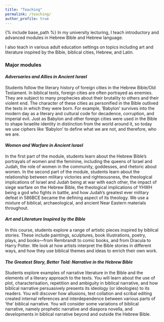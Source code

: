 ```yaml
---
title: "Teaching"
permalink: /teaching/
author_profile: true
---
```

{% include base_path %}
In my university lecturing, I teach introductory and advanced modules in Hebrew Bible and Hebrew language. 

I also teach in various adult education settings on topics including art and literature inspired by the Bible, biblical cities, Hebrew, and Latin.


### Major modules


#### *Adversaries and Allies in Ancient Israel*
Students follow the literary history of foreign cities in the Hebrew Bible/Old Testament. In biblical texts, foreign cities are often portrayed as enemies. They are subject to many prophecies about their brutality to others and their violent end. The character of these cities as personified in the Bible outlived the texts in which they were born. For example, ‘Babylon’ survives into the modern day as a literary and cultural code for decadence, corruption, and imperial evil. Just as Babylon and other foreign cities were used in the Bible to shape Israelite identity in distinction from the world around it, so today we use ciphers like ‘Babylon’ to define what we are not, and therefore, who we are.

#### *Women and Warfare in Ancient Israel*
In the first part of the module, students learn about the Hebrew Bible’s portrayals of women and the feminine, including the queens of Israel and Judah, the role of women in the community, goddesses, and rhetoric about women. In the second part of the module, students learn about the relationship between military victories and righteousness, the theological implications of Israel and Judah being at war with each other, the impact of siege warfare on the Hebrew Bible, the theological implications of YHWH being a god who fights in battle, and how Judah’s greatest ever military defeat in 586BCE became the defining aspect of its theology. We use a mixture of biblical, archaeological, and ancient Near Eastern materials throughout.

#### *Art and Literature Inspired by the Bible*
In this course, students explore a range of artistic pieces inspired by biblical stories. These include paintings, sculptures, book illustrations, poetry, plays, and books—from Rembrandt to comic books, and from Dracula to Harry Potter. We look at how artists interpret the Bible stories in different ways, and how they use biblical themes and ideas to enrich their own work. 

#### *The Greatest Story, Better Told: Narrative in the Hebrew Bible*
Students explore examples of narrative literature in the Bible and the elements of a literary approach to the texts. You will learn about the use of plot, characterisation, repetition and ambiguity in biblical narrative, and how biblical narrative persuasively presents its ideology (or ideologies) to its readers. You will discover how allusions, text collation and scribal editing created internal references and interdependence between various parts of ‘the’ biblical narrative. You will consider some variations of biblical narrative, namely prophetic narrative and diaspora novella, and developments in biblical narrative beyond and outside the Hebrew Bible.
